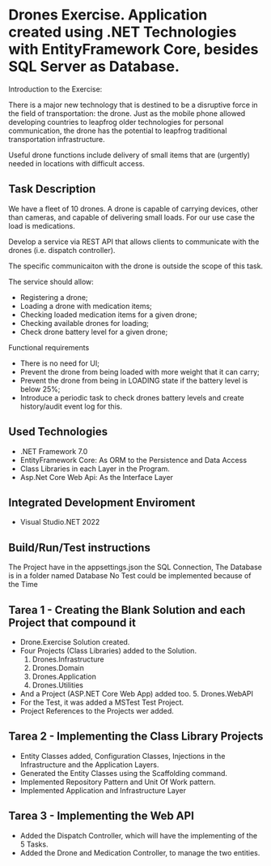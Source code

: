 # Drones Exercise. Application created using .NET Technologies with EntityFramework Core, besides SQL Server as Database.

Introduction to the Exercise:

There is a major new technology that is destined to be a disruptive force in the field of transportation: the drone. Just as the mobile phone allowed developing countries to leapfrog older technologies for personal communication, the drone has the potential to leapfrog traditional transportation infrastructure. 

Useful drone functions include delivery of small items that are (urgently) needed in locations with difficult access.

## Task Description

We have a fleet of 10 drones. A drone is capable of carrying devices, other than cameras, and capable of delivering small loads. For our use case the load is medications.

Develop a service via REST API that allows clients to communicate with the drones (i.e. dispatch controller).

The specific communicaiton with the drone is outside the scope of this task.

The service should allow:
 * Registering a drone;
 * Loading a drone with medication items;
 * Checking loaded medication items for a given drone;
 * Checking available drones for loading;
 * Check drone battery level for a given drone;

Functional requirements
 * There is no need for UI;
 * Prevent the drone from being loaded with more weight that it can carry;
 * Prevent the drone from being in LOADING state if the battery level is below 25%;
 * Introduce a periodic task to check drones battery levels and create history/audit event log for this.

## Used Technologies

* .NET Framework 7.0
* EntityFramework Core: As ORM to the Persistence and Data Access
* Class Libraries in each Layer in the Program.
* Asp.Net Core Web Api: As the Interface Layer

## Integrated Development Enviroment

* Visual Studio.NET 2022

## Build/Run/Test instructions

The Project have in the appsettings.json the SQL Connection, 
The Database is in a folder named Database
No Test could be implemented because of the Time

## Tarea 1 - Creating the Blank Solution and each Project that compound it

* Drone.Exercise Solution created.
* Four Projects (Class Libraries) added to the Solution. 
  1. Drones.Infrastructure
  2. Drones.Domain
  3. Drones.Application
  4. Drones.Utilities
* And a Project (ASP.NET Core Web App) added too.
  5. Drones.WebAPI
* For the Test, it was added a MSTest Test Project.
* Project References to the Projects wer added.

## Tarea 2 - Implementing the Class Library Projects
* Entity Classes added, Configuration Classes, Injections in the Infrastructure and the Application Layers.
* Generated the Entity Classes using the Scaffolding command. 
* Implemented Repository Pattern and Unit Of Work pattern.
* Implemented Application and Infrastructure Layer

## Tarea 3 - Implementing the Web API
* Added the Dispatch Controller, which will have the implementing of the 5 Tasks.
* Added the Drone and Medication Controller, to manage the two entities.
